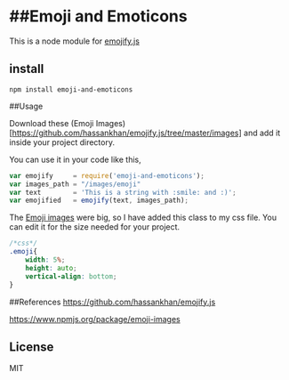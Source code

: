##Emoji and Emoticons
=========

This is a node module for [emojify.js](https://github.com/hassankhan/emojify.js)

## install

```
npm install emoji-and-emoticons
```

##Usage

Download these (Emoji Images)[https://github.com/hassankhan/emojify.js/tree/master/images] and add it inside your project directory.


You can use it in your code like this,
```js
var emojify     = require('emoji-and-emoticons');
var images_path = "/images/emoji"
var text        = 'This is a string with :smile: and :)';
var emojified   = emojify(text, images_path);
```

The [Emoji images](https://github.com/hassankhan/emojify.js/tree/master/images) were big, so I have added this class to my css file. You can edit it for the size needed for your project.
```css
/*css*/
.emoji{
    width: 5%;
    height: auto;
    vertical-align: bottom;
}
```

##References
https://github.com/hassankhan/emojify.js

https://www.npmjs.org/package/emoji-images


## License

MIT